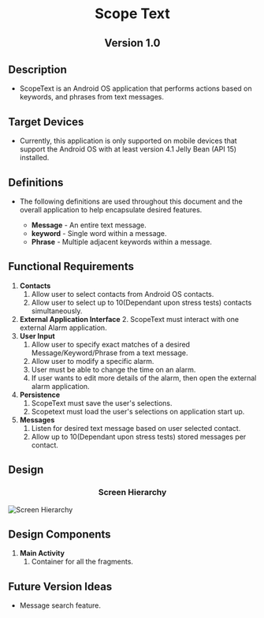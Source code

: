 <h1 align="center"> Scope Text</h1> 
 
<h2 align="center"> Version 1.0</h2> 
 
## Description 
* ScopeText is an Android OS application that performs actions based on keywords, and phrases from text messages.

## Target Devices
* Currently, this application is only supported on mobile devices that support the Android OS with at least version 4.1 Jelly Bean (API 15) installed.

## Definitions
* The following definitions are used throughout this document and the overall application to help encapsulate desired features.

  * **Message** - An entire text message.
  * **keyword** - Single word within a message.
  * **Phrase** -  Multiple adjacent keywords within a message.
 
## Functional Requirements
1. **Contacts** 
   1. Allow user to select contacts from Android OS contacts.
   2. Allow user to select up to 10(Dependant upon stress tests) contacts simultaneously.
2. **External Application Interface**
   2. ScopeText must interact with one external Alarm application.
3. **User Input**
   1. Allow user to specify exact matches of a desired Message/Keyword/Phrase from a text message.
   2. Allow user to modify a specific alarm.
   3. User must be able to change the time on an alarm.
   4. If user wants to edit more details of the alarm, then open the external alarm application.
4. **Persistence**
   1. ScopeText must save the user's selections.
   2. Scopetext must load the user's selections on application start up.
6. **Messages**
   1. Listen for desired text message based on user selected contact.
   2. Allow up to 10(Dependant upon stress tests) stored messages per contact.

## Design
<h3 align="center">Screen Hierarchy</h3>
<img src="docs/ScopeTextScreenHierarchy.png" alt="Screen Hierarchy" align="middle">

## Design Components
1. **Main Activity**
	1. Container for all the fragments.
	
## Future Version Ideas
* Message search feature.
